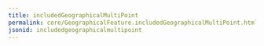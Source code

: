 ```yaml
---
title: includedGeographicalMultiPoint
permalink: core/GeographicalFeature.includedGeographicalMultiPoint.html
jsonid: includedgeographicalmultipoint
---
```

